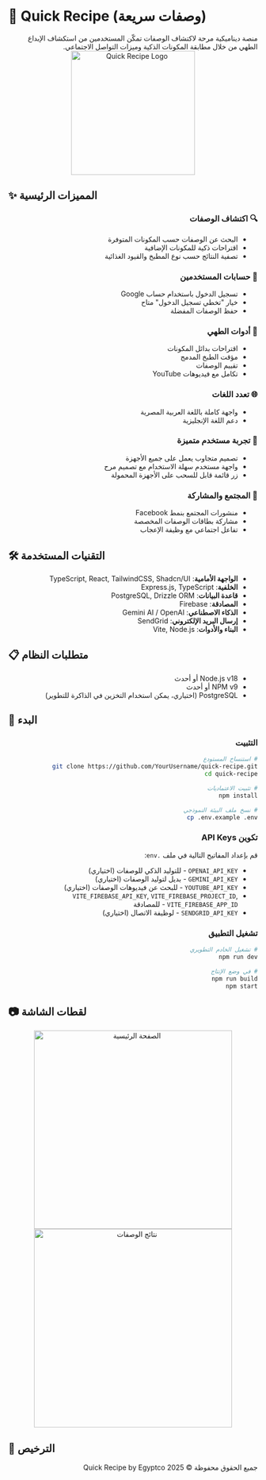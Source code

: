 # 🍳 Quick Recipe (وصفات سريعة)

<div dir="rtl">
منصة ديناميكية مرحة لاكتشاف الوصفات تمكّن المستخدمين من استكشاف الإبداع الطهي من خلال مطابقة المكونات الذكية وميزات التواصل الاجتماعي.
</div>

<div align="center">
  <img src="attached_assets/image_1745170208150.png" alt="Quick Recipe Logo" width="250" />
</div>

## ✨ المميزات الرئيسية

<div dir="rtl">

### 🔍 اكتشاف الوصفات
- البحث عن الوصفات حسب المكونات المتوفرة
- اقتراحات ذكية للمكونات الإضافية
- تصفية النتائج حسب نوع المطبخ والقيود الغذائية

### 👤 حسابات المستخدمين
- تسجيل الدخول باستخدام حساب Google
- خيار "تخطي تسجيل الدخول" متاح
- حفظ الوصفات المفضلة

### 🧩 أدوات الطهي
- اقتراحات بدائل المكونات
- مؤقت الطبخ المدمج
- تقييم الوصفات
- تكامل مع فيديوهات YouTube

### 🌐 تعدد اللغات
- واجهة كاملة باللغة العربية المصرية
- دعم اللغة الإنجليزية

### 📱 تجربة مستخدم متميزة
- تصميم متجاوب يعمل على جميع الأجهزة
- واجهة مستخدم سهلة الاستخدام مع تصميم مرح
- زر قائمة قابل للسحب على الأجهزة المحمولة

### 💬 المجتمع والمشاركة
- منشورات المجتمع بنمط Facebook
- مشاركة بطاقات الوصفات المخصصة
- تفاعل اجتماعي مع وظيفة الإعجاب

</div>

## 🛠️ التقنيات المستخدمة

<div dir="rtl">

- **الواجهة الأمامية**: TypeScript, React, TailwindCSS, Shadcn/UI
- **الخلفية**: Express.js, TypeScript
- **قاعدة البيانات**: PostgreSQL, Drizzle ORM
- **المصادقة**: Firebase
- **الذكاء الاصطناعي**: Gemini AI / OpenAI
- **إرسال البريد الإلكتروني**: SendGrid
- **البناء والأدوات**: Vite, Node.js

</div>

## 📋 متطلبات النظام

<div dir="rtl">

- Node.js v18 أو أحدث
- NPM v9 أو أحدث
- PostgreSQL (اختياري، يمكن استخدام التخزين في الذاكرة للتطوير)

</div>

## 🚀 البدء

<div dir="rtl">

### التثبيت

```bash
# استنساخ المستودع
git clone https://github.com/YourUsername/quick-recipe.git
cd quick-recipe

# تثبيت الاعتماديات
npm install

# نسخ ملف البيئة النموذجي
cp .env.example .env
```

### تكوين API Keys

قم بإعداد المفاتيح التالية في ملف `.env`:

- `OPENAI_API_KEY` - للتوليد الذكي للوصفات (اختياري)
- `GEMINI_API_KEY` - بديل لتوليد الوصفات (اختياري)
- `YOUTUBE_API_KEY` - للبحث عن فيديوهات الوصفات (اختياري)
- `VITE_FIREBASE_API_KEY`, `VITE_FIREBASE_PROJECT_ID`, `VITE_FIREBASE_APP_ID` - للمصادقة
- `SENDGRID_API_KEY` - لوظيفة الاتصال (اختياري)

### تشغيل التطبيق

```bash
# تشغيل الخادم التطويري
npm run dev

# في وضع الإنتاج
npm run build
npm start
```

</div>

## 📷 لقطات الشاشة

<div align="center">
  <img src="attached_assets/image_1745168450786.png" alt="الصفحة الرئيسية" width="400" />
  <img src="attached_assets/image_1745174622627.png" alt="نتائج الوصفات" width="400" />
</div>

## 📄 الترخيص

<div dir="rtl">
جميع الحقوق محفوظة © 2025 Quick Recipe by Egyptco
</div>